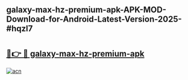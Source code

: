 ## galaxy-max-hz-premium-apk-APK-MOD-Download-for-Android-Latest-Version-2025-#hqzl7

# <h2><a href="https://bedroomkl.my?title=galaxy-max-hz-premium-apk&ref=20M">🔗👉 🔴 galaxy-max-hz-premium-apk</a></h2>

[![acn](https://github.com/user-attachments/assets/0f9c940e-d8b0-45ae-aac7-cd30a18b3e1c)](https://bedroomkl.my?title=galaxy-max-hz-premium-apk&ref=20M)

